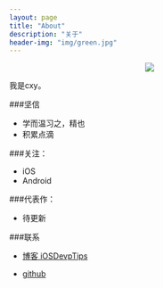 ```yaml
---
layout: page
title: "About"
description: "关于"
header-img: "img/green.jpg"
---
```



<center>
    <p><img src="http://7xlfkx.com1.z0.glb.clouddn.com/white2.jpg" align="center"></p>
</center>

我是cxy。



###坚信


- 学而温习之，精也
- 积累点滴


###关注：


- iOS
- Android


###代表作：

<!--
- [《24款最值得推荐的中文字体》](http://cnfeat.com/blog/2015/05/22/a-24-chinese-fonts/)-->


- 待更新



###联系

- [博客 iOSDevpTips](http://iOSDevpTips.github.io)

- [github](http://github.com/jhonchan)

<!--
<center>
    <p><img src="http://i173.photobucket.com/albums/w63/cnfeat/2015-08-29-2_zpsqj7po8eo.png" align="center"></p>
</center>
-->






